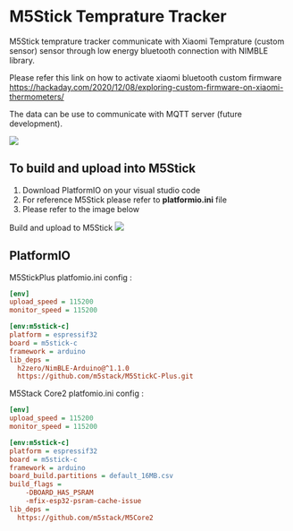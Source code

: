 # M5Stick Temprature Tracker
 M5Stick temprature tracker communicate with Xiaomi Temprature (custom sensor) sensor through low energy bluetooth connection with NIMBLE library.

 Please refer this link on how to activate xiaomi bluetooth custom firmware 
 https://hackaday.com/2020/12/08/exploring-custom-firmware-on-xiaomi-thermometers/

 The data can be use to communicate with MQTT server (future development).
 
![](m5temp.gif)

## To build and upload into M5Stick 
 1. Download PlatformIO on your visual studio code 
 2. For reference M5Stick please refer to <b>platformio.ini</b> file 
 3. Please refer to the image below

Build and upload to M5Stick
 ![](platformio-build-tempsensor.gif)

## PlatformIO  
M5StickPlus platfomio.ini config : 
```ini
[env]
upload_speed = 115200
monitor_speed = 115200

[env:m5stick-c]
platform = espressif32
board = m5stick-c
framework = arduino
lib_deps = 
  h2zero/NimBLE-Arduino@^1.1.0
  https://github.com/m5stack/M5StickC-Plus.git
```
M5Stack Core2 platfomio.ini config : 
```ini
[env]
upload_speed = 115200
monitor_speed = 115200

[env:m5stick-c]
platform = espressif32
board = m5stick-c
framework = arduino
board_build.partitions = default_16MB.csv
build_flags =
    -DBOARD_HAS_PSRAM
    -mfix-esp32-psram-cache-issue
lib_deps = 
  https://github.com/m5stack/M5Core2
```
